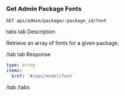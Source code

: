 ### Get Admin Package Fonts

```
GET api/admin/package/:package_id/font
```

tabs
tab Description

Retrieve an array of fonts for a given package.

/tab
tab Response

```yaml
type: array
items:
  $ref: '#/api/model/font'
```

/tab
/tabs